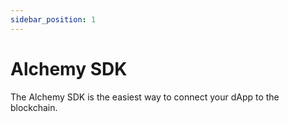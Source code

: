 ```yaml
---
sidebar_position: 1
---
```


# Alchemy SDK

The Alchemy SDK is the easiest way to connect your dApp to the blockchain.
